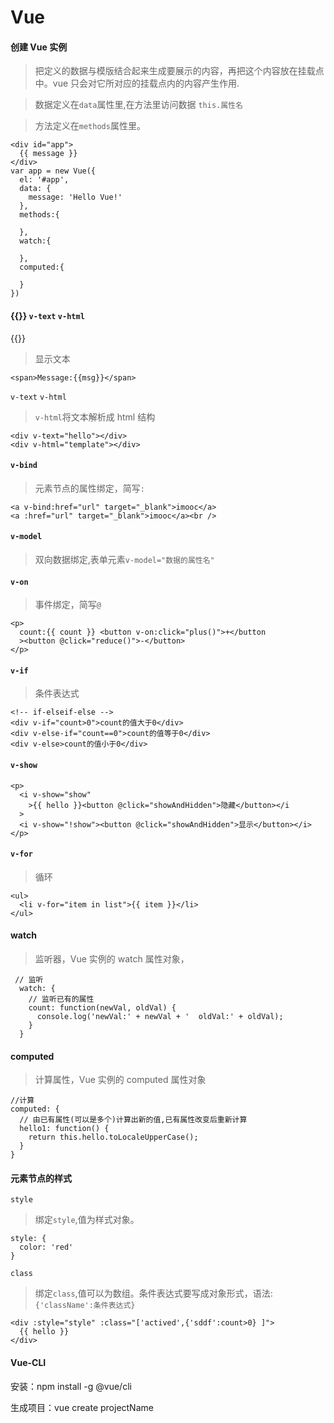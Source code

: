 # Vue

#### 创建 Vue 实例

> 把定义的数据与模版结合起来生成要展示的内容，再把这个内容放在挂载点中。vue 只会对它所对应的挂载点内的内容产生作用.

> 数据定义在`data`属性里,在方法里访问数据 `this.属性名`

> 方法定义在`methods`属性里。

```
<div id="app">
  {{ message }}
</div>
var app = new Vue({
  el: '#app',
  data: {
    message: 'Hello Vue!'
  },
  methods:{

  },
  watch:{

  },
  computed:{

  }
})

```

#### \{\{\}\} `v-text` `v-html`

\{\{\}\}

> 显示文本

```
<span>Message:{{msg}}</span>
```

`v-text` `v-html`

> `v-html`将文本解析成 html 结构

```
<div v-text="hello"></div>
<div v-html="template"></div>
```

#### `v-bind`

> 元素节点的属性绑定，简写`:`

```
<a v-bind:href="url" target="_blank">imooc</a>
<a :href="url" target="_blank">imooc</a><br />
```

#### `v-model`

> 双向数据绑定,表单元素`v-model="数据的属性名"`

#### `v-on`

> 事件绑定，简写`@`

```
<p>
  count:{{ count }} <button v-on:click="plus()">+</button
  ><button @click="reduce()">-</button>
</p>

```

#### `v-if`

> 条件表达式

```
<!-- if-elseif-else -->
<div v-if="count>0">count的值大于0</div>
<div v-else-if="count==0">count的值等于0</div>
<div v-else>count的值小于0</div>
```

#### `v-show`

```
<p>
  <i v-show="show"
    >{{ hello }}<button @click="showAndHidden">隐藏</button></i
  >
  <i v-show="!show"><button @click="showAndHidden">显示</button></i>
</p>
```

#### `v-for`

> 循环

```
<ul>
  <li v-for="item in list">{{ item }}</li>
</ul>
```

#### watch

> 监听器，Vue 实例的 watch 属性对象，

```
 // 监听
  watch: {
    // 监听已有的属性
    count: function(newVal, oldVal) {
      console.log('newVal:' + newVal + '  oldVal:' + oldVal);
    }
  }
```

#### computed

> 计算属性，Vue 实例的 computed 属性对象

```
//计算
computed: {
  // 由已有属性(可以是多个)计算出新的值,已有属性改变后重新计算
  hello1: function() {
    return this.hello.toLocaleUpperCase();
  }
}
```

#### 元素节点的样式

`style`

> 绑定`style`,值为样式对象。

```
style: {
  color: 'red'
}
```

`class`

> 绑定`class`,值可以为数组。条件表达式要写成对象形式，语法:`{'className':条件表达式}`

```
<div :style="style" :class="['actived',{'sddf':count>0} ]">
  {{ hello }}
</div>
```

#### Vue-CLI

安装：npm install -g @vue/cli

生成项目：vue create projectName
